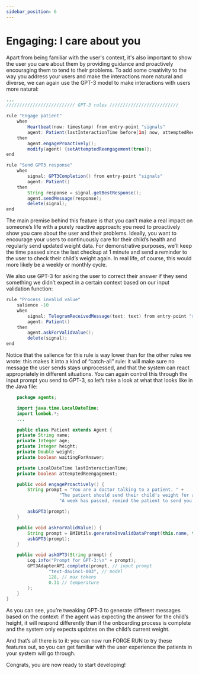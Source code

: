 ```yaml
---
sidebar_position: 6
---
```


# Engaging: I care about you

Apart from being familiar with the user's context, it's also important to show the user you care about them by providing 
guidance and proactively encouraging them to tend to their problems.
To add some creativity to the way you address your users and make the interactions more natural and diverse,
we can again use the GPT-3 model to make interactions with users more natural:

```java title="rules/patient/Patient.drl"
...
////////////////////////// GPT-3 rules //////////////////////////

rule "Engage patient"
    when
        Heartbeat(now: timestamp) from entry-point "signals"
        agent: Patient(lastInteractionTime before[1m] now, attemptedReengagement == false)
    then
        agent.engageProactively();
        modify(agent) {setAttemptedReengagement(true)};
end

rule "Send GPT3 response"
    when
        signal: GPT3Completion() from entry-point "signals"
        agent: Patient()
    then
        String response = signal.getBestResponse();
        agent.sendMessage(response);
        delete(signal);
end

```
The main premise behind this feature is that you can’t make a real impact on someone’s life with a purely reactive approach: 
you need to proactively show you care about the user and their problems. Ideally, you want to encourage your users to continuously care for their child’s health 
and regularly send updated weight data. For demonstrative purposes, we’ll keep the time passed since the last checkup at 1 minute 
and send a reminder to the user to check their child’s weight again. In real life, of course, this would more likely be a weekly or monthly cycle.

We also use GPT-3 for asking the user to correct their answer if they send something 
we didn’t expect in a certain context based on our input validation function:

```java title="rules/patient/Patient.drl"
rule "Process invalid value"
    salience -10
    when
        signal: TelegramReceivedMessage(text: text) from entry-point "signals"
        agent: Patient()
    then
        agent.askForValidValue();
        delete(signal);
end
```

Notice that the salience for this rule is way lower than for the other rules we wrote: this makes it into a kind of “catch-all” rule: 
it will make sure no message the user sends stays unprocessed, and that the system can react appropriately in different situations.
You can again control this through the input prompt you send to GPT-3, so let’s take a look at what that looks like in the Java file:


```java title="java/agents/Patient.java"
    package agents;

    import java.time.LocalDateTime;
    import lombok.*;
    ...

    public class Patient extends Agent {
    private String name;
    private Integer age;
    private Integer height;
    private Double weight;
    private boolean waitingForAnswer;

    private LocalDateTime lastInteractionTime;
    private boolean attemptedReengagement;

    public void engageProactively() {
        String prompt = "You are a doctor talking to a patient. " +
                    "The patient should send their child's weight for a regular check-up. " +
                    "A week has passed, remind the patient to send you the updated weight so the doctor could check it.";

        askGPT3(prompt);
    }

    public void askForValidValue() {
        String prompt = BMIUtils.generateInvalidDataPrompt(this.name, this.age, this.height);
        askGPT3(prompt);
    }

    public void askGPT3(String prompt) {
        Log.info("Prompt for GPT-3:\n" + prompt);
        GPT3AdapterAPI.complete(prompt, // input prompt
                "text-davinci-003", // model
                128, // max tokens
                0.31 // temperature
        );
    }
}
```
As you can see, you’re tweaking GPT-3 to generate different messages based on the context: if the agent was expecting the answer for the child’s height, 
it will respond differently than if the onboarding process is complete and the system only expects updates on the child’s current weight.

And that’s all there is to it: you can now run FORGE RUN to try these features out, so you can get familiar with the user experience the patients in your system will go through.

Congrats, you are now ready to start developing!